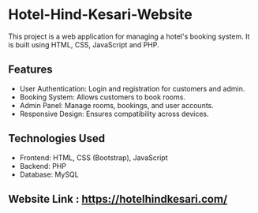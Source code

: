 # Hotel-Hind-Kesari-Website

This project is a web application for managing a hotel's booking system. It is built using HTML, CSS, JavaScript and PHP.

## Features

- User Authentication: Login and registration for customers and admin.
- Booking System: Allows customers to book rooms.
- Admin Panel: Manage rooms, bookings, and user accounts.
- Responsive Design: Ensures compatibility across devices.

## Technologies Used

- Frontend: HTML, CSS (Bootstrap), JavaScript
- Backend: PHP
- Database: MySQL

## Website Link : https://hotelhindkesari.com/
